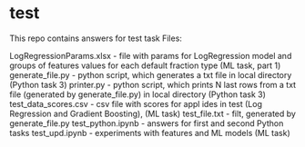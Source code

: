 # test
This repo contains answers for test task
Files:

LogRegressionParams.xlsx - file with params for LogRegression model and groups of features values for each default fraction type (ML task, part 1)
generate_file.py - python script, which generates a txt file in local directory (Python task 3)
printer.py - python script, which prints N last rows from a txt file (generated by generate_file.py) in local directory (Python task 3)
test_data_scores.csv - csv file with scores for appl ides in test (Log Regression and Gradient Boosting), (ML task)
test_file.txt - filt, generated by generate_file.py
test_python.ipynb - answers for first and second Python tasks
test_upd.ipynb - experiments with features and ML models (ML task)


